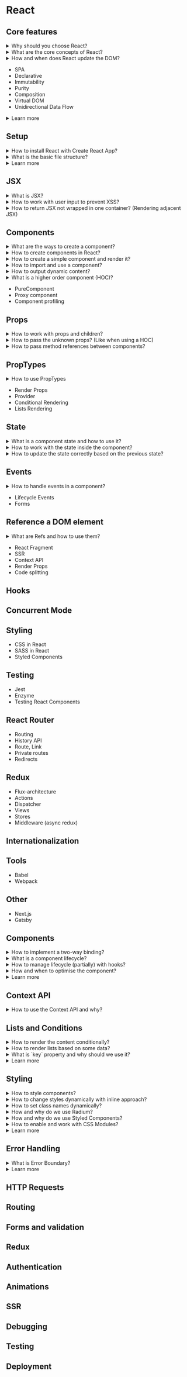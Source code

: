 # React
## Core features
<details>
<summary>Why should you choose React?</summary>

- if you want to learn faster (choose React or Vue instead of Angular)
- if your project is going to develop gradually in many steps, extending the functionality (choose React or Vue due to the best compatibility)
- when state becomes difficult to handle with vanilla JavaScript
- focus on logic and not on preventing your application from exploding
- huge ecosystem, community, high performance, development
- easy to use with multi page applications for widgets
- works with a copy of DOM (compares to the actual DOM, renders only the changed parts, less traffic used, good for mobile device)

</details>

<details>
<summary>What are the core concepts of React?</summary>

- `props` and `state` are the core concepts

</details>

<details>
<summary>How and when does React update the DOM?</summary>

- only changes in `props` or `state` trigger React to re-render components and update the DOM in the browser
- `shouldComponentUpdate` is used to prevent the `render()` calls, but not every `render()` call updates the DOM
  - `render()` is called
  - React stores 2 versions of Virtual DOM (old and re-rendered) - working with virtual DOM is faster than light DOM
  - React compares 2 versions of Virtual DOM
  - if there are any differences - React updates only the affected parts

</details>

- SPA
- Declarative
- Immutability
- Purity
- Composition
- Virtual DOM
- Unidirectional Data Flow

<details>
<summary>Learn more</summary>

- [React official](https://reactjs.org/)
- [ ] [Learn React](https://academind.com/learn/react/)

</details>

## Setup
<details>
<summary>How to install React with Create React App?</summary>

- look for current installation on official website
- `react` for working with React
- `react-dom` for rendering into the DOM
- `react-scripts` all the new workflow, ES6+ features support, etc.

</details>

<details>
<summary>What is the basic file structure?</summary>

```bash
app-name
| public
|-| index.html # where the app will be injected (contains root element)
| src
|-| index.js # starting point, renders the app to the DOM
```

</details>

<details>
<summary>Learn more</summary>

- [Create React App official](https://create-react-app.dev/)

</details>

## JSX
<details>
<summary>What is JSX?</summary>

- XML-like syntax extension to JavaScript
- represents objects
- used to describe what the UI should look like
- JSX may remind you of a template language, but it comes with the full power of JavaScript
- React uses JSX to create elements (compiled to normal JS code)
- JSX is not HTML, even the tags are converted into HTML by React
- basic component is a function, which returns some JSX
- component has to be wrapped in one HTML element

</details>

<details>
<summary>How to work with user input to prevent XSS?</summary>

- JSX prevents Injection Attacks (by default, React DOM escapes any values embedded in JSX before rendering them)
- everything is converted to a string before being rendered
- this helps to prevent XSS (cross-site-scripting) attacks

</details>

<details>
<summary>How to return JSX not wrapped in one container? (Rendering adjacent JSX)</summary>

```JavaScript
// return an array of elements
return [
  // add unique keys (like we work with loop to create JSX)
  <p key="p1">Some test here!</p>,
  <section key="s2">
    <h2>Some section title</h2>
  </section>,
  <ul key="u3">
    <li>Some item</li>
    <li>One more item</li>
  </ul>
];

// use a higher order component
const Aux = props => props.children;
return (
  <Aux>
    <p>Some test here!</p>
    <section>
      <h2>Some section title</h2>
    </section>
    <ul>
      <li>Some item</li>
      <li>One more item</li>
    </ul>
  </Aux>
);

// or use React Fragment (works like Aux component)
return (
  <React.Fragment>
    <p>Some test here!</p>
    <section>
      <h2>Some section title</h2>
    </section>
    <ul>
      <li>Some item</li>
      <li>One more item</li>
    </ul>
  <React.Fragment>
);
```

</details>

## Components
<details>
<summary>What are the ways to create a component?</summary>

- functional components (presentational, dumb, stateless) - best practice
  - access to state (via hooks)
  - **NO** lifecycle hooks
- class-based components (containers, smart, stateful)
  - access to state
  - lifecycle hooks

</details>

<details>
<summary>How to create components in React?</summary>

- Function Components
```JavaScript
function Recipe(props) {
  return <p>Recipe component!</p>;
}
```
- Class Components
```JavaScript
class Recipe extends React.Component {
  render() {
    return <p>Recipe component!</p>;
  }
}
```

</details>

<details>
<summary>How to create a simple component and render it?</summary>

```JavaScript
// have to import to convert JSX into React.createElement
import React from 'react';

// props contain all the attributes given in render
function User(props) {
  // should return the html to render
  return (
    <div className="user">
      <h2>{props.name}</h2>
    </div>
  );

  // when rendered, JSX actually looks like this
  return React.createElement('div', {
    className: 'user'
  }, React.createElement('h2', null, 'Some text'));
}

// allows to render JS function as a component into a DOM
ReactDOM.render(<User name="Emma" />, document.querySelector('#user-1'));
ReactDOM.render(<User name="Hannah" />, document.querySelector('#user-2'));

// better to render only once
const app = (
  <div>
    <User name="Emma" />
    <User name="Hannah" />
  </div>
);

ReactDOM.render(app, document.querySelector('#root'));
```

</details>

<details>
<summary>How to import and use a component?</summary>

```JavaScript
// ./User/User.js
import React from 'react';

const user = () => {
  return (
    <h2>I'm Maya!</h2>
  );
};

export default user;
```
```JavaScript
// App.js
import React, { Component } from 'react';
// have to use an uppercase
// (to be identified by React as a custom component)
// all the lowercase are reserved for HTML syntax
import User from './User/User';

class App extends Component {
  render() {
    return (
      <div className="container">
        <User />
        <User></User>
      </div>
    );
  }
}
```

</details>

<details>
<summary>How to output dynamic content?</summary>

```JavaScript
// ./Player/Player.js
import React from 'react';

const player = () => {
  // inside {} no multiline code allowed
  return (
    <h2>I'm Harry! I'm level {Math.random()}</h2>
  );
};

export default player;
```

</details>

<details>
<summary>What is a higher order component (HOC)?</summary>

- wrapper for another component (like Aux component)
- wrapper with specific class names for another component
```JavaScript
import React from 'react';

// creating a component
const ClassWrapper = props => (
  <div className={props.classes}>{props.children}</div>
);

// or using a function to create a component
const wrapWithClass = (InnerComponent, className) => {
  return props => (
    <div class={className}>
      <InnerComponent />
    </div>
  );
};

// usage with function, here classes are CSS modules classes
export default wrapWithClass(InnerComponent, classes.InnerComponent);

export default ClassWrapper;
```

</details>

- PureComponent
- Proxy component
- Component profiling

## Props
<details>
<summary>How to work with props and children?</summary>

```JavaScript
// ./Player/Player.js
import React from 'react';

// props holds all the properties passed as attributes from parent
const player = (props) => {
  return (
    <h2>I'm {props.name}! My level is {props.level}</h2>
    // to access the content provided inside the component tag
    <p>{props.children}</p>
  );
};

export default player;
```
- if created as a class - accessible via `this.props`
```JavaScript
// ./Player/Player.js
import React from 'react';

// props holds all the properties passed as attributes from parent
class Player extends Component {
  render() {
    return (
      <h2>I'm {this.props.name}! My level is {this.props.level}</h2>
    );
  }
};

export default Player;
```
```JavaScript
// App.js
import React, { Component } from 'react';
import Player from './Player/Player';

class App extends Component {
  render() {
    return (
      <div className="container">
        <Player name="Harry" level="10" />
        <Player name="Ron" level="10">My house is Griffindor!</Player>
      </div>
    );
  }
}
```

</details>

<details>
<summary>How to pass the unknown props? (Like when using a HOC)</summary>

```JavaScript
import React from 'react';

const wrapWithClass = (InnerComponent, className) => {
  // {...props} will convert all the props into attributes
  return props => (
    <div class={className}>
      <InnerComponent {...props} />
    </div>
  );
};
```

</details>

<details>
<summary>How to pass method references between components?</summary>

- methods can be passed as props
```JavaScript
// ./Player/Player.js
import React from 'react';

const Player = (props) => {
  return (
    <h2 onClick={props.click}>
      I'm {props.name}! My level is {props.level}
    </h2>
    <p>{props.children}</p>
  );
};

export default Player;
```
```JavaScript
// App.js
import React, { Component } from 'react';
import Player from './Player/Player';

class App extends Component {
  state = {
    players: [
      { name: 'Harry', level: 10 },
      { name: 'Ron', level: 10 }
    ]
  }

  onButtonClick = () => {
    console.log(this);
  };

  // bind is more efficient if args needed
  render() {
    return (
      <div className="container">
        <button onClick={this.onButtonClick} type="button">
          Change player
        </button>
        <Player 
          name={this.state.players[0].name}
          level={this.state.players[0].level}
          click={this.onButtonClick}
          click={this.onButtonClick.bind(this, 'Harry')}
          click={() => this.onButtonClick('Harry')}
        />
        <Player
          name={this.state.players[1].name}
          level={this.state.players[1].level}
        >My house is Griffindor!</Player>
      </div>
    );
  }
}
```

</details>

## PropTypes
<details>
<summary>How to use PropTypes</summary>

- first you have to install the prop-types package in dependencies
```JavaScript
import PropTypes from 'prop-types';

class User extends Component {
  render() {
    // ...
  }
}

User.propTypes = {
  click: PropTypes.func,
  name: PropTypes.string,
  level: PropTypes.number
  // advanced types are also allowed
};
```

</details>

- Render Props
- Provider
- Conditional Rendering
- Lists Rendering

## State
<details>
<summary>What is a component state and how to use it?</summary>

- if the state changes, React updates the DOM
- only the affected parts are re-rendered
- could be used only in class components
```JavaScript
// App.js
import React, { Component } from 'react';
import Player from './Player/Player';

class App extends Component {
  // can define a state property only for classes
  // which extended from the Component
  // managed from the inside of the component
  state = {
    players: [
      { name: 'Harry', level: 10 },
      { name: 'Ron', level: 10 }
    ]
  }

  render() {
    return (
      <div className="container">
        <Player 
          name={this.state.players[0].name}
          level={this.state.players[0].level} />
        <Player
          name={this.state.players[1].name}
          level={this.state.players[1].level}
        >My house is Griffindor!</Player>
      </div>
    );
  }
}
```

</details>

<details>
<summary>How to work with the state inside the component?</summary>

- React updates the parts of DOM when state or props change
```JavaScript
// App.js
import React, { Component } from 'react';
import Player from './Player/Player';

class App extends Component {
  state = {
    players: [],
    otherState: 'some state value'
  }

  onButtonClick = () => {
    // can't mutate the state like that
    this.state.players[0].name = 'Ron';
    // have to use a special method
    // inherited from the Component
    // merges with the existing state
    // the otherState stays the same
    this.setState({
      players: [
        { name: 'Ron', level: 10 }
        { name: 'Ron', level: 10 }
      ]
    });
  };

  render() {
    return (
      <div className="container">
        <button onClick={this.onButtonClick} type="button">
          Change player
        </button>
        <Player 
          name={this.state.players[0].name}
          level={this.state.players[0].level} />
        <Player
          name={this.state.players[1].name}
          level={this.state.players[1].level}
        >My house is Griffindor!</Player>
      </div>
    );
  }
}
```
- with hooks in the component function
```JavaScript
// App.js
import React, { useState } from 'react';
import Player from './Player/Player';

const App = props => {
  // returns an array with exactly 2 elements
  // (current state, function that allows to update the state)
  const [playersState, setPlayersState] = useState({
    players: [],
    // when we change the players state, will be removed
    otherState: 'some state value'
  });
  // set otherState here not to be rewritten
  const [otherState, setOtherState] = useState({
    otherState: 'some value'
  });
  // or any other value
  useState('some other value');

  const onButtonClick = () => {
    // rewrites the state, otherState will be lost
    setPlayersState({
      players: [
        { name: 'Ron', level: 10 }
        { name: 'Ron', level: 10 }
      ]
    });
  };

  return (
    <div className="container">
      <button onClick={onButtonClick} type="button">
        Change player
      </button>
      <Player 
        name={playersState.players[0].name}
        level={playersState.players[0].level} />
      <Player
        name={playersState.players[1].name}
        level={playersState.players[1].level}
      >My house is Griffindor!</Player>
    </div>
  );
}
```

</details>

<details>
<summary>How to update the state correctly based on the previous state?</summary>

- React doesn't update the state immediately, runs in an async way
- the issue is that the previous state might be different to what we expect
```JavaScript
// wrong way
this.setState({
  users: users,
  changeCounter: this.state.changeCounter + 1
});

// proper way
this.setState((prevState, props) => ({
  users: users,
  changeCounter: prevState.changeCounter + 1
}));
```

</details>

## Events
<details>
<summary>How to handle events in a component?</summary>

```JavaScript
// App.js
import React, { Component } from 'react';
import Player from './Player/Player';

class App extends Component {
  state = {
    players: [
      { name: 'Harry', level: 10 },
      { name: 'Ron', level: 10 }
    ]
  }

  onButtonClick = () => {
    console.log(this);
  };

  render() {
    return (
      <div className="container">
        <button onClick={this.onButtonClick} type="button">
          Change player
        </button>
        <Player 
          name={this.state.players[0].name}
          level={this.state.players[0].level} />
        <Player
          name={this.state.players[1].name}
          level={this.state.players[1].level}
        >My house is Griffindor!</Player>
      </div>
    );
  }
}
```

</details>

- Lifecycle Events
- Forms

## Reference a DOM element
<details>
<summary>What are Refs and how to use them?</summary>

- can be used with class-based components or with React Hooks
- used to access the element in your component

</details>

- React Fragment
- SSR
- Context API
- Render Props
- Code splitting
## Hooks
## Concurrent Mode
## Styling
- CSS in React
- SASS in React
- Styled Components
## Testing
- Jest
- Enzyme
- Testing React Components
## React Router
- Routing
- History API
- Route, Link
- Private routes
- Redirects
## Redux
- Flux-architecture
- Actions
- Dispatcher
- Views
- Stores
- Middleware (async redux)
## Internationalization
## Tools
- Babel
- Webpack
## Other
- Next.js
- Gatsby

## Components
<details>
<summary>How to implement a two-way binding?</summary>

```JavaScript
// ./Player/Player.js
import React from 'react';

const Player = (props) => {
  return (
    <h2 onClick={props.click}>
      I'm {props.name}! My level is {props.level}
    </h2>
    <input
      type="text"
      onChange={props.changed}
      value={props.name}
    />
    <p>{props.children}</p>
  );
};

export default Player;
```
```JavaScript
// App.js
import React, { Component } from 'react';
import Player from './Player/Player';

class App extends Component {
  state = {
    players: [
      { name: 'Harry', level: 10 },
      { name: 'Ron', level: 10 }
    ]
  }

  onButtonClick = () => {
    console.log(this);
  }

  onNameChanged = (evt) => {
    console.log(evt.target.value);
  } 

  render() {
    return (
      <div className="container">
        <button onClick={this.onButtonClick} type="button">
          Change player
        </button>
        <Player 
          changed={this.onNameChanged}
          name={this.state.players[0].name}
          level={this.state.players[0].level} />
        <Player
          name={this.state.players[1].name}
          level={this.state.players[1].level}
        >My house is Griffindor!</Player>
      </div>
    );
  }
}
```

</details>

<details>
<summary>What is a component lifecycle?</summary>

- only available in class-based component
- the order
```JavaScript
// Creation Lifecycle
// 0 - set up state
// don't add any side-effects (poor performance and re-render)
// can also initiate state here instead of using a field
constructor(props) {...}
// 1 - sync state when props change (rare usage)
// don't add any side-effects (poor performance and re-render)
static getDerivedStateFromProps(props, state) {
  return state;
}
// 3 - prepare and structure the JSX code
render() {}
// 3.5 deprecated - before the componentDidMount
componentWillMount() {}
// 4 - runs after all the child components are created
// here you can cause side effects
// but don't update the state (triggers re-render)
componentDidMount() {}
```
```JavaScript
// Update Lifecycle
// 1
static getDerivedStateFromProps(props, state) {
  return state;
}
// 1.5 deprecated
componentWillReceiveProps(props) {}
// 2
shouldComponentUpdate(nextProps, nextState) {
  return true || false;
}
// 3
getSnapshotBeforeUpdate(prevProps, prevState) {
  return 'some value' || null;
}
// 4 - prepare and structure the JSX code
render() {}
// 4.5 deprecated
componentWillUpdate() {}
// 5 - runs after all the child components are created
componentDidUpdate(prevProps, prevState, snapshot) {
  // returned from getSnapshotBeforeUpdate
  console.log(snapshot);
}
```
```JavaScript
// Cleanup Lifecycle
// 1
componentWillUnmount() {
  // run the code right before the component is removed
}
```

</details>

<details>
<summary>How to manage lifecycle (partially) with hooks?</summary>

- for functional components (a combination of `componentDidMount` and `componentDidUpdate`)
- executes for every render cycle (not render to DOM, but to ReactDOM)
```JavaScript
// no parameters
useEffect(() => {
  // http request...
});

// to execute only on some property changes
// can use many useEffect calls for different props
useEffect(() => {
  // http request...
}, [props.users]);

// to execute only when the component renders the first time
// have to pass [] (like no dependencies = never changes = never triggered)
useEffect(() => {
  // http request...
}, []);

// to do the cleanup every update
useEffect(() => {
  // ...
  return () => {
    // cleanup here
    // this function runs before the main useEffect function
    // but after the first render cycle
  };
});

// to do the cleanup when the component is destroyed
useEffect(() => {
  // ...
  return () => {};
}, []);
```

</details>

<details>
<summary>How and when to optimise the component?</summary>

- optimise when you really need it
  - if the parent updates, but the child doesn't in most cases
- otherwise you'll be running extra logic
```JavaScript
// class-based
shouldComponentUpdate(nextProps, nextState) {
  return nextProps.users !== this.props.users;
}
// if you want to check all the props, extend from PureComponent
class App extends PureComponent {}

// function-based
export default React.memo(User);
```

</details>

<details>
<summary>Learn more</summary>

- [Supported events](https://reactjs.org/docs/events.html#supported-events)
- [Introducing JSX](https://reactjs.org/docs/introducing-jsx.html)
- [Rendering Elements](https://reactjs.org/docs/rendering-elements.html)
- [Components and Props](https://reactjs.org/docs/components-and-props.html)
- [SyntheticEvent](https://reactjs.org/docs/events.html)
- [Using the Effect Hook](https://reactjs.org/docs/hooks-effect.html)
- [State and Lifecycle](https://reactjs.org/docs/state-and-lifecycle.html)
- [Typechecking With PropTypes](https://reactjs.org/docs/typechecking-with-proptypes.html)
- [Higher-Order Components](https://reactjs.org/docs/higher-order-components.html)
- [Refs and the DOM](https://reactjs.org/docs/refs-and-the-dom.html)

</details>

## Context API
<details>
<summary>How to use the Context API and why?</summary>

- in cases when you need to chain props (pass through one component to its children)
- stored in a different folder (context)

</details>

## Lists and Conditions
<details>
<summary>How to render the content conditionally?</summary>
</details>

<details>
<summary>How to render lists based on some data?</summary>
</details>

<details>
<summary>What is `key` property and why should we use it?</summary>

- always should be on the wrapping element

</details>

<details>
<summary>Learn more</summary>

- [Conditional Rendering](https://reactjs.org/docs/conditional-rendering.html)
- [Lists and Keys](https://reactjs.org/docs/lists-and-keys.html)

</details>

## Styling
<details>
<summary>How to style components?</summary>

- in the separate file, but styles are going to be global
- inline styles with style object applied to the component (but can't use media, pseudo- classes and elements)
```JavaScript
// ...
render() {
  const style = {
    backgroundColor: 'green'
  };

  return (
    <div>
      <p style={style}>Some text here</p>
    </div>
  );
}
// ...
```

</details>

<details>
<summary>How to change styles dynamically with inline approach?</summary>
</details>

<details>
<summary>How to set class names dynamically?</summary>
</details>

<details>
<summary>How and why do we use Radium?</summary>
</details>

<details>
<summary>How and why do we use Styled Components?</summary>
</details>

<details>
<summary>How to enable and work with CSS Modules?</summary>
</details>

<details>
<summary>Learn more</summary>

- [CSS Modules](https://github.com/css-modules/css-modules)
- [How to Use CSS Modules with Create React App](https://medium.com/nulogy/how-to-use-css-modules-with-create-react-app-9e44bec2b5c2)
- [Adding a CSS Modules Stylesheet](https://create-react-app.dev/docs/adding-a-css-modules-stylesheet/)

</details>

## Error Handling
<details>
<summary>What is Error Boundary?</summary>

- a component with method `componentDidCatch`
- won't work in the development mode

</details>

<details>
<summary>Learn more</summary>

- [Error Boundaries](https://reactjs.org/docs/error-boundaries.html)

</details>

## HTTP Requests

## Routing

## Forms and validation

## Redux

## Authentication

## Animations

## SSR

## Debugging

## Testing

## Deployment
